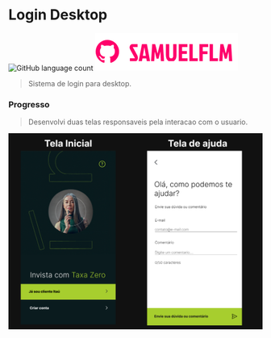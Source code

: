 # Login Desktop

<!---Esses são exemplos. Veja https://shields.io para outras pessoas ou para personalizar este conjunto de escudos. Você pode querer incluir dependências, status do projeto e informações de licença aqui--->

![GitHub language count](https://img.shields.io/badge/python-14354C?style=for-the-badge&logo=python&logoColor=white)
<img src="doc/img/logo.png" alt="logo_samuelflm">

> Sistema de login para desktop.

### Progresso

> Desenvolvi duas telas responsaveis pela interacao com o usuario.

<img src="doc/img/interface.png" alt="interface">
